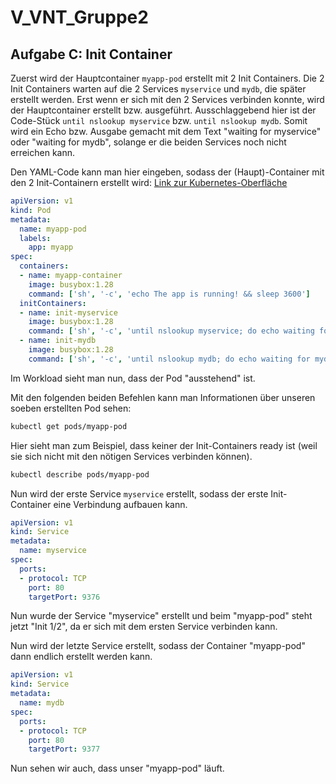 # V_VNT_Gruppe2

## Aufgabe C: Init Container

Zuerst wird der Hauptcontainer `myapp-pod` erstellt mit 2 Init Containers. Die 2 Init Containers warten auf die 2 Services `myservice` und `mydb`, die später erstellt werden. Erst wenn er sich mit den 2 Services verbinden konnte, wird der Hauptcontainer erstellt bzw. ausgeführt. Ausschlaggebend hier ist der Code-Stück `until nslookup myservice` bzw. `until nslookup mydb`.
Somit wird ein Echo bzw. Ausgabe gemacht mit dem Text "waiting for myservice" oder "waiting for mydb", solange er die beiden Services noch nicht erreichen kann.

Den YAML-Code kann man hier eingeben, sodass der (Haupt)-Container mit den 2 Init-Containern erstellt wird:
[Link zur Kubernetes-Oberfläche](https://10.5.38.10:8443/#/create?namespace=default)

```yaml
apiVersion: v1
kind: Pod
metadata:
  name: myapp-pod
  labels:
    app: myapp
spec:
  containers:
  - name: myapp-container
    image: busybox:1.28
    command: ['sh', '-c', 'echo The app is running! && sleep 3600']
  initContainers:
  - name: init-myservice
    image: busybox:1.28
    command: ['sh', '-c', 'until nslookup myservice; do echo waiting for myservice; sleep 2; done;']
  - name: init-mydb
    image: busybox:1.28
    command: ['sh', '-c', 'until nslookup mydb; do echo waiting for mydb; sleep 2; done;']
```

Im Workload sieht man nun, dass der Pod "ausstehend" ist.

Mit den folgenden beiden Befehlen kann man Informationen über unseren soeben erstellten Pod sehen:

```bash
kubectl get pods/myapp-pod
```

Hier sieht man zum Beispiel, dass keiner der Init-Containers ready ist (weil sie sich nicht mit den nötigen Services verbinden können).

```bash
kubectl describe pods/myapp-pod
```

Nun wird der erste Service `myservice` erstellt, sodass der erste Init-Container eine Verbindung aufbauen kann.

```yaml
apiVersion: v1
kind: Service
metadata:
  name: myservice
spec:
  ports:
  - protocol: TCP
    port: 80
    targetPort: 9376
```

Nun wurde der Service "myservice" erstellt und beim "myapp-pod" steht jetzt "Init 1/2", da er sich mit dem ersten Service verbinden kann.

Nun wird der letzte Service erstellt, sodass der Container "myapp-pod" dann endlich erstellt werden kann.

```yaml
apiVersion: v1
kind: Service
metadata:
  name: mydb
spec:
  ports:
  - protocol: TCP
    port: 80
    targetPort: 9377
```

Nun sehen wir auch, dass unser "myapp-pod" läuft.
